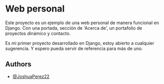 # Web personal

Este proyecto es un ejemplo de una web personal de manera funcional en Django.
Con una portada, sección de 'Acerca de', un portafolio de proyectos dinámico y contacto.

Es mi primer proyecto desarrollado en Django, estoy abierto a cualquier sugerencia. Y espero pueda servir de referencia para más de uno. 








## Authors

- [@JoshuaPerez22](https://www.github.com/JoshuaPerez22)
